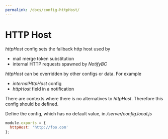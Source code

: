 ```yaml
---
permalink: /docs/config-httpHost/
---
```


# HTTP Host

_httpHost_ config sets the fallback http host used by

- mail merge token substitution
- internal HTTP requests spawned by _NotifyBC_

_httpHost_ can be overridden by other configs or data. For example

- _internalHttpHost_ config
- _httpHost_ field in a notification

There are contexts where there is no alternatives to _httpHost_. Therefore this config should be defined.

Define the config, which has no default value, in _/server/config.local.js_

```js
module.exports = {
  httpHost: 'http://foo.com'
};
```
